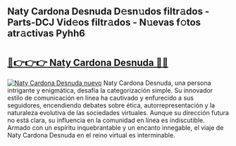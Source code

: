 ## Naty Cardona Desnuda D𝚎sn𝚞dos filtr𝚊dos - Parts-DCJ Vid𝚎os filtr𝚊dos - N𝚞evas f𝚘tos atr𝚊ctivas Pyhh6

# <h2><a href="http://mbam3vw.tromn.icu/?c=Naty+Cardona+Desnuda">🔗👉👉👉 Naty Cardona Desnuda 🔗🔗</a></h2>

[![Naty Cardona Desnuda nuevo](https://i.imgur.com/pEAQMta.gif)](http://mbam3vw.tromn.icu/?c=Naty+Cardona+Desnuda)
Naty Cardona Desnuda, una persona intrigante y enigmática, desafía la categorización simple. Su innovador estilo de comunicación en línea ha cautivado y enfurecido a sus seguidores, encendiendo debates sobre ética, autorrepresentación y la naturaleza evolutiva de las sociedades virtuales. Aunque su dirección futura no está clara, su influencia en la comunidad en línea es indiscutible. Armado con un espíritu inquebrantable y un encanto innegable, el viaje de Naty Cardona Desnuda en el reino virtual es interminable.
